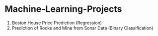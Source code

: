 # Machine-Learning-Projects

1) Boston House Price Prediction (Regression)
2) Prediction of Rocks and Mine from Sonar Data (Binary Classification)
